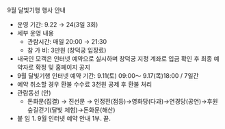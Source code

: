 9월 달빛기행 행사 안내
- 운영 기간: 9.22 → 24(3일 3회)
- 세부 운영 내용
  - 관람시간: 매일 20:00 → 21:30
  - 참 가 비: 3만원 (창덕궁 입장료)
- 내국인 모객은 인터넷 예약으로 실시하며 창덕궁 지정 계좌로 입금 확인 후 최종 예약자로 확정 및 홈페이지 공지
- 9월 달빛기행 인터넷 예약 기간: 9.11(토) 09:00～ 9.17(목)18:00 / 7일간
- 예약 취소할 경우 환불 수수료 3천원 공제 후 환불 처리
- 관람동선 (안)
  - 돈화문(집결) → 진선문 → 인정전(점등)→영화당(다과)→연경당(공연)→후원 숲길걷기(달빛 체험)→돈화문(해산)
- 붙 임 1. 9월 인터넷 예약 안내 1부. 끝.